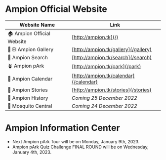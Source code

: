 # Ampion Official Website

| Website Name              	| Link                                 	|
|---------------------------	|------------------------------------- 	|
| 🏠 Ampion Official Website 	| [http://ampion.tk](/)         	      |
| 🌆 El Ampion Gallery       	| [http://ampion.tk/gallery](/gallery) 	|
| 🔎 Ampion Search           	| [http://ampion.tk/search](/search)   	|
| 🪴 Ampion pArk             	| [http://ampion.tk/park](/park)        |
| 📆 Ampion Calendar          | [http://ampion.tk/calendar](/calendar)|
| 📖 Ampion Stories           | [http://ampion.tk/stories](/stories)  |
| 📕 Ampion History           | *Coming 25 December 2022*             |
| 🦟 Mosquito Central         | *Coming 24 December 2022*             |


# Ampion Information Center

- Next Ampion pArk Tour will be on Monday, January 9th, 2023.
- Ampion pArk Quiz Challenge FINAL ROUND will be on Wednesday, January 4th, 2023. 

